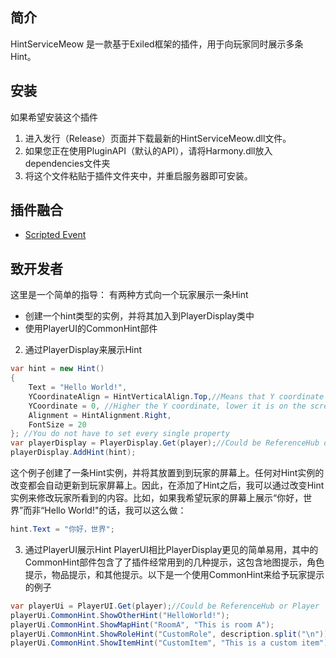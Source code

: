 ## 简介
HintServiceMeow 是一款基于Exiled框架的插件，用于向玩家同时展示多条Hint。
## 安装
如果希望安装这个插件
1. 进入发行（Release）页面并下载最新的HintServiceMeow.dll文件。
2. 如果您正在使用PluginAPI（默认的API），请将Harmony.dll放入dependencies文件夹
3. 将这个文件粘贴于插件文件夹中，并重启服务器即可安装。

## 插件融合
- [Scripted Event](Integration.md)

## 致开发者
这里是一个简单的指导：
有两种方式向一个玩家展示一条Hint
- 创建一个hint类型的实例，并将其加入到PlayerDisplay类中
- 使用PlayerUI的CommonHint部件
2. 通过PlayerDisplay来展示Hint
```csharp
var hint = new Hint() 
{
    Text = "Hello World!",
    YCoordinateAlign = HintVerticalAlign.Top,//Means that Y coordinate represent the top side of the hint
    YCoordinate = 0, //Higher the Y coordinate, lower it is on the screen
    Alignment = HintAlignment.Right,
    FontSize = 20
}; //You do not have to set every single property
var playerDisplay = PlayerDisplay.Get(player);//Could be ReferenceHub or Player
playerDisplay.AddHint(hint);
 ```
这个例子创建了一条Hint实例，并将其放置到到玩家的屏幕上。任何对Hint实例的改变都会自动更新到玩家屏幕上。因此，在添加了Hint之后，我可以通过改变Hint实例来修改玩家所看到的内容。比如，如果我希望玩家的屏幕上展示“你好，世界”而非“Hello World!"的话，我可以这么做：
```csharp
hint.Text = "你好，世界";
```
3. 通过PlayerUI展示Hint
PlayerUI相比PlayerDisplay更见的简单易用，其中的CommonHint部件包含了了插件经常用到的几种提示，这包含地图提示，角色提示，物品提示，和其他提示。以下是一个使用CommonHint来给予玩家提示的例子
```csharp
var playerUi = PlayerUI.Get(player);//Could be ReferenceHub or Player
playerUi.CommonHint.ShowOtherHint("HelloWorld!");
playerUi.CommonHint.ShowMapHint("RoomA", "This is room A");
playerUi.CommonHint.ShowRoleHint("CustomRole", description.split("\n"));
playerUi.CommonHint.ShowItemHint("CustomItem", "This is a custom item");
```

